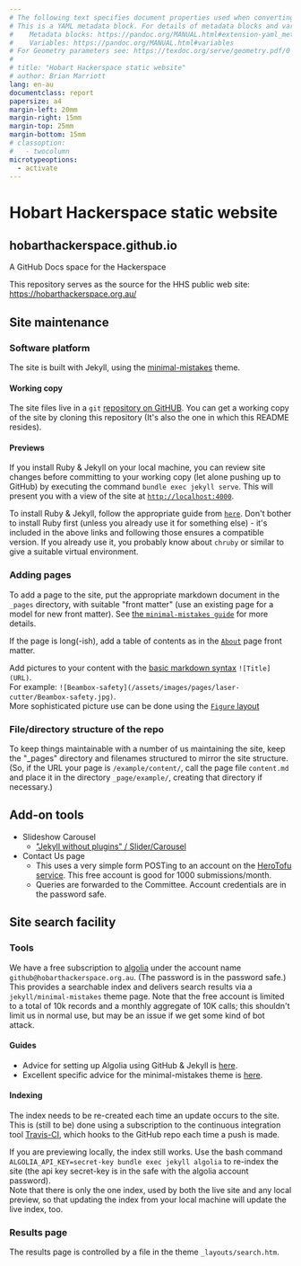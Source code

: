 ```yaml
---
# The following text specifies document properties used when converting to PDF via pandoc (use: pandoc -s -o README.pdf README.md )
# This is a YAML metadata block. For details of metadata blocks and variables see:
#    Metadata blocks: https://pandoc.org/MANUAL.html#extension-yaml_metadata_block
#    Variables: https://pandoc.org/MANUAL.html#variables
# For Geometry parameters see: https://texdoc.org/serve/geometry.pdf/0
#
# title: "Hobart Hackerspace static website"
# author: Brian Marriott
lang: en-au
documentclass: report
papersize: a4
margin-left: 20mm
margin-right: 15mm
margin-top: 25mm
margin-bottom: 15mm
# classoption:
# 	- twocolumn
microtypeoptions:
  - activate
---
```


# Hobart Hackerspace static website
## hobarthackerspace.github.io
A GitHub Docs space for the Hackerspace

This repository serves as the source for the HHS public web site: <https://hobarthackerspace.org.au/>

## Site maintenance

### Software platform

The site is built with Jekyll, using the [minimal-mistakes](https://github.com/mmistakes/minimal-mistakes/) theme.

#### Working copy
The site files live in a `git` [repository on GitHUB](https://github.com/hobarthackerspace/hobarthackerspace.github.io). You can get a working copy of the site by cloning this repository (It's also the one in which this README resides). 

#### Previews
If you install Ruby & Jekyll on your local machine, you can review site changes before committing to your working copy (let alone pushing up to GitHub) by executing the command `bundle exec jekyll serve`. This will present you with a view of the site at [`http://localhost:4000`](http://localhost:4000).

To install Ruby & Jekyll, follow the appropriate guide from [`here`](https://jekyllrb.com/docs/installation/). Don't bother to install Ruby first (unless you already use it for something else) - it's included in the above links and following those ensures a compatible version. If you already use it, you probably know about `chruby` or similar to give a suitable virtual environment.

### Adding pages

To add a page to the site, put the appropriate markdown document in the `_pages` directory, 
with suitable "front matter" (use an existing page for a model for new front matter). See [the `minimal-mistakes guide`](https://mmistakes.github.io/minimal-mistakes/docs/pages/) for more details.

If the page is long(-ish), add a table of contents as in the [`About`](https://hobarthackerspace.org.au/about/) page front matter.

Add pictures to your content with the [basic markdown syntax](https://www.markdownguide.org/basic-syntax) `![Title](URL)`.  
For example: `![Beambox-safety](/assets/images/pages/laser-cutter/Beambox-safety.jpg)`.  
More sophisticated picture use can be done using the [`Figure` layout](https://mmistakes.github.io/minimal-mistakes/docs/helpers/#figure)

### File/directory structure of the repo

To keep things maintainable with a number of us maintaining the site, keep the "_pages" directory and filenames structured
to mirror the site structure. (So, if the URL your page is `/example/content/`, call the page file `content.md` 
and place it in the directory `_page/example/`, creating that directory if necessary.)

## Add-on tools

- Slideshow Carousel
  - ["Jekyll without plugins" / Slider/Carousel](https://jekyllcodex.org/without-plugin/slider/#)
- Contact Us page
  - This uses a very simple form POSTing to an account on the [HeroTofu service](https://herotofu.com/).  This free account is good for 1000 submissions/month.
  - Queries are forwarded to the Committee. Account credentials are in the password safe. 

## Site search facility

### Tools

We have a free subscription to [algolia](https://www.algolia.com/apps/DHEV60939M/dashboard) under the account 
name `github@hobarthackerspace.org.au`. (The password is in the password safe.) This provides a searchable index
and delivers search results via a `jekyll/minimal-mistakes` theme page. Note that the free account is limited to
a total of 10k records and a monthly aggregate of 10K calls; this shouldn't limit us in normal use, but may be an 
issue if we get some kind of bot attack.

#### Guides

- Advice for setting up Algolia using GitHub & Jekyll is 
[here](https://community.algolia.com/jekyll-algolia/github-pages.html). 
- Excellent specific advice for the minimal-mistakes theme is 
[here](https://mmistakes.github.io/minimal-mistakes/docs/configuration/#site-search).

#### Indexing

The index needs to be re-created each time an update occurs to the site. This is (still to be) done using a 
subscription to the continuous integration tool [Travis-CI](https://travis-ci.org/), which hooks to the GitHub
repo each time a push is made. 

If you are previewing locally, the index still works. Use the bash command 
`ALGOLIA_API_KEY=secret-key bundle exec jekyll algolia` to re-index the site 
(the api key secret-key is in the safe with the algolia account password).  
Note that there is only the one index, used by both the live site and any local preview, 
so that updating the index from your local machine will update the live index, too.

### Results page

The results page is controlled by a file in the theme `_layouts/search.htm`.
